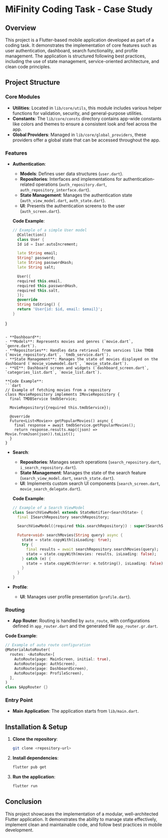 
# MiFinity Coding Task - Case Study

## Overview

This project is a Flutter-based mobile application developed as part of a coding task. It demonstrates the implementation of core features such as user authentication, dashboard, search functionality, and profile management. The application is structured following best practices, including the use of state management, service-oriented architecture, and clean code principles.

## Project Structure

### Core Modules

- **Utilities**: Located in `lib/core/utils`, this module includes various helper functions for validation, security, and general-purpose utilities.
- **Constants**: The `lib/core/consts` directory contains app-wide constants like colors and themes to ensure a consistent look and feel across the app.
- **Global Providers**: Managed in `lib/core/global_providers`, these providers offer a global state that can be accessed throughout the app.

### Features

- **Authentication**: 
  - **Models**: Defines user data structures (`user.dart`).
  - **Repositories**: Interfaces and implementations for authentication-related operations (`auth_repository.dart`, `auth_repository_interface.dart`).
  - **State Management**: Manages the authentication state (`auth_view_model.dart`, `auth_state.dart`).
  - **UI**: Presents the authentication screens to the user (`auth_screen.dart`).

  **Code Example**:
  ```dart
  // Example of a simple User model
    @Collection()
    class User {
    Id id = Isar.autoIncrement;

    late String email;
    String? password;
    late String passwordHash;
    late String salt;

    User({
    required this.email,
    required this.passwordHash,
    required this.salt,
    });
    @override
    String toString() {
    return 'User{id: $id, email: $email}';
  }
}
  ```

- **Dashboard**:
  - **Models**: Represents movies and genres (`movie.dart`, `genre.dart`).
  - **Repositories**: Handles data retrieval from services like TMDB (`movie_repository.dart`, `tmdb_service.dart`).
  - **State Management**: Manages the state of movies displayed on the dashboard (`movie_viewmodel.dart`, `movie_state.dart`).
  - **UI**: Dashboard screen and widgets (`dashboard_screen.dart`, `categories_list.dart`, `movie_list.dart`).

  **Code Example**:
  ```dart
  // Example of fetching movies from a repository
  class MovieRepository implements IMovieRepository {
    final TMDBService tmdbService;
    
    MovieRepository({required this.tmdbService});
    
    @override
    Future<List<Movie>> getPopularMovies() async {
      final response = await tmdbService.getPopularMovies();
      return response.results.map((json) => Movie.fromJson(json)).toList();
    }
  }
  ```

- **Search**:
  - **Repositories**: Manages search operations (`search_repository.dart`, `i_search_repository.dart`).
  - **State Management**: Manages the state of the search feature (`search_view_model.dart`, `search_state.dart`).
  - **UI**: Implements custom search UI components (`search_screen.dart`, `movie_search_delegate.dart`).

  **Code Example**:
  ```dart
  // Example of a Search ViewModel
  class SearchViewModel extends StateNotifier<SearchState> {
    final ISearchRepository searchRepository;

    SearchViewModel({required this.searchRepository}) : super(SearchState.initial());

    Future<void> searchMovies(String query) async {
      state = state.copyWith(isLoading: true);
      try {
        final results = await searchRepository.searchMovies(query);
        state = state.copyWith(movies: results, isLoading: false);
      } catch (e) {
        state = state.copyWith(error: e.toString(), isLoading: false);
      }
    }
  }
  ```

- **Profile**:
  - **UI**: Manages user profile presentation (`profile.dart`).

### Routing

- **App Router**: Routing is handled by `auto_route`, with configurations defined in `app_router.dart` and the generated file `app_router.gr.dart`.

**Code Example**:
```dart
// Example of auto route configuration
@MaterialAutoRouter(
  routes: <AutoRoute>[
    AutoRoute(page: MainScreen, initial: true),
    AutoRoute(page: AuthScreen),
    AutoRoute(page: DashboardScreen),
    AutoRoute(page: ProfileScreen),
  ],
)
class $AppRouter {}
```

### Entry Point

- **Main Application**: The application starts from `lib/main.dart`.

## Installation & Setup

1. **Clone the repository**:
   ```bash
   git clone <repository-url>
   ```
2. **Install dependencies**:
   ```bash
   flutter pub get
   ```
3. **Run the application**:
   ```bash
   flutter run
   ```

## Conclusion

This project showcases the implementation of a modular, well-architected Flutter application. It demonstrates the ability to manage state effectively, implement clean and maintainable code, and follow best practices in mobile development.
